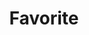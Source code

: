 ---
title: Favorite
excerpt: Adds account to favorites.
api:
  file: lolzteam-public-api-market.json
  operationId: accountsManaging.favorite
deprecated: false
hidden: false
metadata:
  title: ''
  description: ''
  robots: index
next:
  description: ''
---
